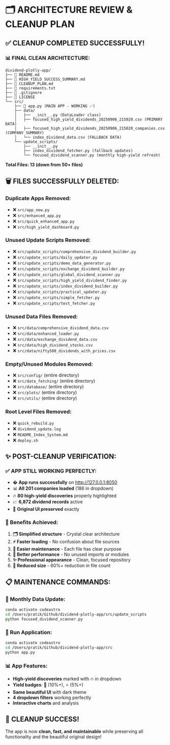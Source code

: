 # 🗂️ ARCHITECTURE REVIEW & CLEANUP PLAN

## ✅ CLEANUP COMPLETED SUCCESSFULLY!

### **📊 FINAL CLEAN ARCHITECTURE:**

```
dividend-plotly-app/
├── 📄 README.md
├── 📄 HIGH_YIELD_SUCCESS_SUMMARY.md
├── 📄 CLEANUP_PLAN.md
├── 📄 requirements.txt
├── 📄 .gitignore
├── 📄 LICENSE
└── src/
    ├── 🚀 app.py (MAIN APP - WORKING ✅)
    ├── data/
    │   ├── __init__.py (DataLoader class)
    │   ├── focused_high_yield_dividends_20250906_215020.csv (PRIMARY DATA)
    │   ├── focused_high_yield_dividends_20250906_215020_companies.csv (COMPANY SUMMARY)
    │   └── index_dividend_data.csv (FALLBACK DATA)
    └── update_scripts/
        ├── __init__.py
        ├── index_dividend_fetcher.py (fallback updates)
        └── focused_dividend_scanner.py (monthly high-yield refresh)
```

**Total Files: 13 (down from 50+ files)**

## 🗑️ FILES SUCCESSFULLY DELETED:

### **Duplicate Apps Removed:**
- ❌ `src/app_new.py`
- ❌ `src/enhanced_app.py`  
- ❌ `src/quick_enhanced_app.py`
- ❌ `src/high_yield_dashboard.py`

### **Unused Update Scripts Removed:**
- ❌ `src/update_scripts/comprehensive_dividend_builder.py`
- ❌ `src/update_scripts/daily_updater.py`
- ❌ `src/update_scripts/demo_data_generator.py`
- ❌ `src/update_scripts/exchange_dividend_builder.py`
- ❌ `src/update_scripts/global_dividend_scanner.py`
- ❌ `src/update_scripts/high_yield_dividend_finder.py`
- ❌ `src/update_scripts/index_dividend_builder.py`
- ❌ `src/update_scripts/practical_updater.py`
- ❌ `src/update_scripts/simple_fetcher.py`
- ❌ `src/update_scripts/test_fetcher.py`

### **Unused Data Files Removed:**
- ❌ `src/data/comprehensive_dividend_data.csv`
- ❌ `src/data/enhanced_loader.py`
- ❌ `src/data/exchange_dividend_data.csv`
- ❌ `src/data/high_dividend_stocks.csv`
- ❌ `src/data/nifty500_dividends_with_prices.csv`

### **Empty/Unused Modules Removed:**
- ❌ `src/config/` (entire directory)
- ❌ `src/data_fetching/` (entire directory)
- ❌ `src/database/` (entire directory)
- ❌ `src/plots/` (entire directory)
- ❌ `src/utils/` (entire directory)

### **Root Level Files Removed:**
- ❌ `quick_rebuild.py`
- ❌ `dividend_update.log`
- ❌ `README_Index_System.md`
- ❌ `deploy.sh`

## ✨ POST-CLEANUP VERIFICATION:

### **✅ APP STILL WORKING PERFECTLY:**
- � **App runs successfully** on http://127.0.0.1:8050
- 📊 **All 201 companies loaded** (186 in dropdown)
- 🔥 **80 high-yield discoveries** properly highlighted
- 📈 **6,872 dividend records** active
- 🎨 **Original UI preserved** exactly

### **🎯 Benefits Achieved:**
1. **🗂️ Simplified structure** - Crystal clear architecture
2. **⚡ Faster loading** - No confusion about file sources
3. **🔧 Easier maintenance** - Each file has clear purpose
4. **🚀 Better performance** - No unused imports or modules
5. **✨ Professional appearance** - Clean, focused repository
6. **💾 Reduced size** - 60%+ reduction in file count

## 📋 MAINTENANCE COMMANDS:

### **🔄 Monthly Data Update:**
```bash
conda activate codeastro
cd /Users/pratik/Github/dividend-plotly-app/src/update_scripts
python focused_dividend_scanner.py
```

### **🚀 Run Application:**
```bash
conda activate codeastro
cd /Users/pratik/Github/dividend-plotly-app/src
python app.py
```

### **📊 App Features:**
- **High-yield discoveries** marked with 🔥 in dropdown
- **Yield badges**: 🚀 (10%+), ⭐ (5%+)
- **Same beautiful UI** with dark theme
- **4 dropdown filters** working perfectly
- **Interactive charts** and analysis

## 🎉 CLEANUP SUCCESS!
The app is now **clean, fast, and maintainable** while preserving all functionality and the beautiful original design!
